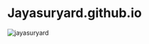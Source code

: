 # Jayasuryard.github.io
<p align="left"> <img src="https://komarev.com/ghpvc/?username=Jayasuryard&label=Profile%20views&color=0e75b6&style=flat" alt="jayasuryard" /> </p>
 
